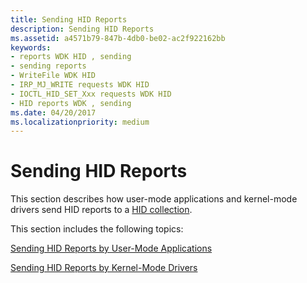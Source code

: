 ```yaml
---
title: Sending HID Reports
description: Sending HID Reports
ms.assetid: a4571b79-847b-4db0-be02-ac2f922162bb
keywords:
- reports WDK HID , sending
- sending reports
- WriteFile WDK HID
- IRP_MJ_WRITE requests WDK HID
- IOCTL_HID_SET_Xxx requests WDK HID
- HID reports WDK , sending
ms.date: 04/20/2017
ms.localizationpriority: medium
---
```


# Sending HID Reports





This section describes how user-mode applications and kernel-mode drivers send HID reports to a [HID collection](hid-collections.md).

This section includes the following topics:

[Sending HID Reports by User-Mode Applications](sending-hid-reports-by-user-mode-applications.md)

[Sending HID Reports by Kernel-Mode Drivers](sending-hid-reports-by-kernel-mode-drivers.md)

 

 




